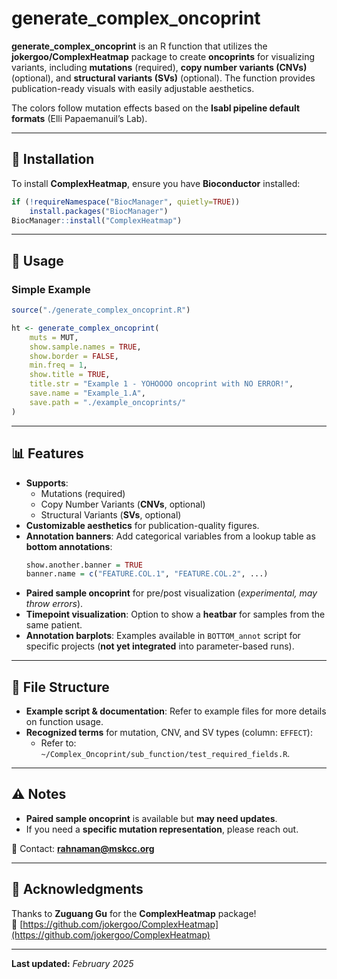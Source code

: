# generate_complex_oncoprint

**generate_complex_oncoprint** is an R function that utilizes the **jokergoo/ComplexHeatmap** package to create **oncoprints** for visualizing variants, including **mutations** (required), **copy number variants (CNVs)** (optional), and **structural variants (SVs)** (optional). The function provides publication-ready visuals with easily adjustable aesthetics.

The colors follow mutation effects based on the **Isabl pipeline default formats** (Elli Papaemanuil’s Lab).

---

## 🚀 Installation

To install **ComplexHeatmap**, ensure you have **Bioconductor** installed:

```r
if (!requireNamespace("BiocManager", quietly=TRUE))
    install.packages("BiocManager")
BiocManager::install("ComplexHeatmap")
```

---

## 📌 Usage

### Simple Example

```r
source("./generate_complex_oncoprint.R")

ht <- generate_complex_oncoprint(
    muts = MUT, 
    show.sample.names = TRUE, 
    show.border = FALSE,
    min.freq = 1, 
    show.title = TRUE, 
    title.str = "Example 1 - YOHOOOO oncoprint with NO ERROR!", 
    save.name = "Example_1.A",
    save.path = "./example_oncoprints/"
)
```

---

## 📊 Features

- **Supports**:
  - Mutations (required)
  - Copy Number Variants (**CNVs**, optional)
  - Structural Variants (**SVs**, optional)
- **Customizable aesthetics** for publication-quality figures.
- **Annotation banners**: Add categorical variables from a lookup table as **bottom annotations**:
  ```r
  show.another.banner = TRUE
  banner.name = c("FEATURE.COL.1", "FEATURE.COL.2", ...)
  ```
- **Paired sample oncoprint** for pre/post visualization (*experimental, may throw errors*).
- **Timepoint visualization**: Option to show a **heatbar** for samples from the same patient.
- **Annotation barplots**: Examples available in `BOTTOM_annot` script for specific projects (**not yet integrated** into parameter-based runs).

---

## 📁 File Structure

- **Example script & documentation**: Refer to example files for more details on function usage.
- **Recognized terms** for mutation, CNV, and SV types (column: `EFFECT`):  
  - Refer to: `~/Complex_Oncoprint/sub_function/test_required_fields.R`.

---

## ⚠️ Notes

- **Paired sample oncoprint** is available but **may need updates**.
- If you need a **specific mutation representation**, please reach out.

📩 Contact: **rahnaman@mskcc.org**

---

## 🙌 Acknowledgments

Thanks to **Zuguang Gu** for the **ComplexHeatmap** package!  
🔗 [https://github.com/jokergoo/ComplexHeatmap](https://github.com/jokergoo/ComplexHeatmap)

---

**Last updated:** *February 2025*

